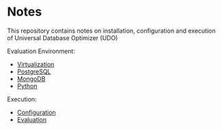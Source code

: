 # Notes

This repository contains notes on installation, configuration and execution of Universal Database Optimizer (UDO)

Evaluation Environment:
- [Virtualization](virtualization.md)
- [PostgreSQL](postgres.md)
- [MongoDB](mongo.md)
- [Python](python.md)

Execution:

- [Configuration](configuration.md)
- [Evaluation](evaluation.md)
